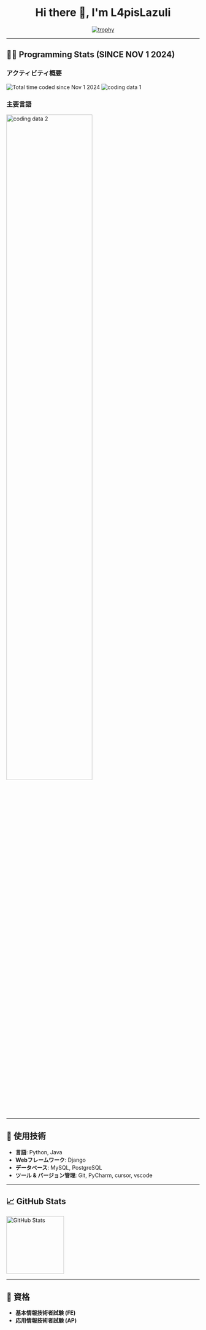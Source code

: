 <h1 align="center">Hi there 👋, I'm L4pisLazuli</h1>

<p align="center">
  <a href="https://github.com/L4pisLazuli">
    <img src="https://github-profile-trophy.vercel.app/?username=L4pisLazuli&theme=gruvbox&rank=SSS,SS,S,AAA,AA,A,B,C&margin-w=10&margin-h=15" alt="trophy" />
  </a>
</p>

---
## 🧑‍💻 Programming Stats (SINCE NOV 1 2024)
<p align="center">
  <h3>アクティビティ概要</h3>
  <img src="https://wakatime.com/badge/user/a849fd29-847d-4af9-9eca-c3299dbb46ae.svg" alt="Total time coded since Nov 1 2024" />
  <img src="https://wakatime.com/share/@Lapis/871b099c-e00e-424b-bf30-e7f6e7875846.svg" alt="coding data 1" />
  <h3>主要言語</h3>
  <img src="https://wakatime.com/share/@Lapis/4d756227-3993-41bb-8536-836fba5053e6.svg" alt="coding data 2" width="66.666%" />
</p>

---

## 🔧 使用技術

-   **言語**: Python, Java
-   **Webフレームワーク**: Django
-   **データベース**: MySQL, PostgreSQL
-   **ツール & バージョン管理**: Git, PyCharm, cursor, vscode

---

## 📈 GitHub Stats

<img src="https://github-readme-stats.vercel.app/api?username=L4pisLazuli&show_icons=true&theme=gruvbox" height="150" alt="GitHub Stats" />

---

## 🏅 資格

-   **基本情報技術者試験 (FE)**
-   **応用情報技術者試験 (AP)**

